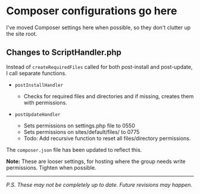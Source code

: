 # Composer configurations go here

I've moved Composer settings here when possible, so they don't clutter up the site root.


## Changes to ScriptHandler.php

Instead of `createRequiredFiles` called for both post-install and post-update, I call separate functions.

- `postInstallHandler`
   - Checks for required files and directories and if missing, creates them with permissions.

- `postUpdateHandler`
  - Sets permissions on settings.php file to 0550
  - Sets permissions on sites/default/files/ to 0775
  - Todo: Add recursive function to reset all files/directory permissions.

The `composer.json` file has been updated to reflect this.

**Note:** These are looser settings, for hosting where the group needs write permissions. Tighten when possible.

---

*P.S. These may not be completely up to date.  Future revisions may happen.*
